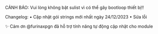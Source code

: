 CẢNH BÁO: Vui lòng không bật sulist vì có thể gây bootloop thiết bị!!

Changelog:
• Cập nhật gói strings mới nhất ngày 24/12/2023
• Sửa lỗi

✨ Cảm ơn @furinaxpgn đã hỗ trợ tính năng tự động cập nhật cho module 
